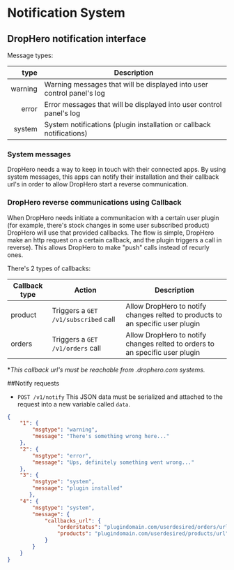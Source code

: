 Notification System
===================

## DropHero notification interface

Message types:

| type     | Description              |
| -------: | ------------------------ |
| warning  | Warning messages that will be displayed into user control panel's log         |
| error    | Error messages that will be displayed into user control panel's log         |
| system   | System notifications (plugin installation or callback notifications)          |

### System messages

DropHero needs a way to keep in touch with their connected apps. By using system messages, this apps can notify their installation and their callback url's in order to allow DropHero start a reverse communication.

### DropHero reverse communications using Callback

When DropHero needs initiate a communitacion with a certain user plugin (for example, there's stock changes in some user subscribed product) DropHero will use that provided callbacks. The flow is simple, DropHero make an http request on a certain callback, and the plugin triggers a call in reverse). This allows DropHero to make "push" calls instead of recurly ones. 

There's 2 types of callbacks:

| Callback type     | Action              | Description              |
| -------- | ------------------------ | ------------------------ |
| product  | Triggers a <code>GET /v1/subscribed</code> call  | Allow DropHero to notify changes relted to products to an specific user plugin       |
| orders   | Triggers a <code>GET /v1/orders</code> call  | Allow DropHero to notify changes relted to orders to an specific user plugin      |

**This callback url's must be reachable from *.drophero.com systems.**


##Notify requests

- <code>POST /v1/notify</code> This JSON data must be serialized and attached to the request into a new variable called <code>data</code>.


```JSON
{
    "1": {
        "msgtype": "warning",
        "message": "There's something wrong here..."
    },
    "2": {
        "msgtype": "error",
        "message": "Ups, definitely something went wrong..."
    },
    "3": {
        "msgtype": "system",
        "message": "plugin installed"
       },
    "4": {
        "msgtype": "system",
        "message": {
            "callbacks_url": {
    			"orderstatus": "plugindomain.com/userdesired/orders/url",
                "products": "plugindomain.com/userdesired/products/url"
            }
        }
    }
}
```